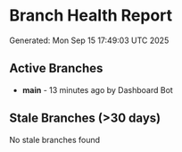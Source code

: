 # Branch Health Report
Generated: Mon Sep 15 17:49:03 UTC 2025

## Active Branches
- **main** - 13 minutes ago by Dashboard Bot

## Stale Branches (>30 days)
No stale branches found
